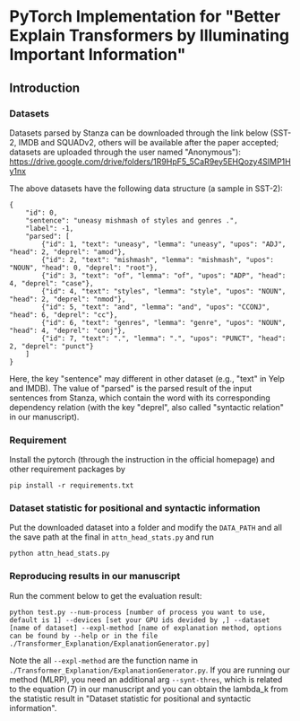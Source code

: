 # PyTorch Implementation for "Better Explain Transformers by Illuminating Important Information"

## Introduction

### Datasets 
Datasets parsed by Stanza can be downloaded through the link below (SST-2, IMDB and SQUADv2, others will be available after the paper accepted; datasets are uploaded through the user named "Anonymous"):
https://drive.google.com/drive/folders/1R9HpF5_5CaR9ey5EHQozy4SIMP1Hy1nx

The above datasets have the following data structure (a sample in SST-2):
```
{
    "id": 0, 
    "sentence": "uneasy mishmash of styles and genres .", 
    "label": -1, 
    "parsed": [
        {"id": 1, "text": "uneasy", "lemma": "uneasy", "upos": "ADJ", "head": 2, "deprel": "amod"}, 
        {"id": 2, "text": "mishmash", "lemma": "mishmash", "upos": "NOUN", "head": 0, "deprel": "root"}, 
        {"id": 3, "text": "of", "lemma": "of", "upos": "ADP", "head": 4, "deprel": "case"}, 
        {"id": 4, "text": "styles", "lemma": "style", "upos": "NOUN", "head": 2, "deprel": "nmod"}, 
        {"id": 5, "text": "and", "lemma": "and", "upos": "CCONJ", "head": 6, "deprel": "cc"}, 
        {"id": 6, "text": "genres", "lemma": "genre", "upos": "NOUN", "head": 4, "deprel": "conj"}, 
        {"id": 7, "text": ".", "lemma": ".", "upos": "PUNCT", "head": 2, "deprel": "punct"}
    ]
}
```
Here, the key "sentence" may different in other dataset (e.g., "text" in Yelp and IMDB). The value of "parsed" is the parsed result of the input sentences from Stanza, which contain the word with its corresponding dependency relation (with the key "deprel", also called "syntactic relation" in our manuscript).


### Requirement
Install the pytorch (through the instruction in the official homepage) and other requirement packages by
```
pip install -r requirements.txt
```


### Dataset statistic for positional and syntactic information
Put the downloaded dataset into a folder and modify the `DATA_PATH` and all the save path at the final in `attn_head_stats.py` and run
```
python attn_head_stats.py
```


### Reproducing results in our manuscript
Run the comment below to get the evaluation result:
```
python test.py --num-process [number of process you want to use, default is 1] --devices [set your GPU ids devided by ,] --dataset [name of dataset] --expl-method [name of explanation method, options can be found by --help or in the file ./Transformer_Explanation/ExplanationGenerator.py]
```
Note the all `--expl-method` are the function name in `./Transformer_Explanation/ExplanationGenerator.py`. If you are running our method (MLRP), you need an additional arg `--synt-thres`, which is related to the equation (7) in our manuscript and you can obtain the lambda_k from the statistic result in "Dataset statistic for positional and syntactic information".